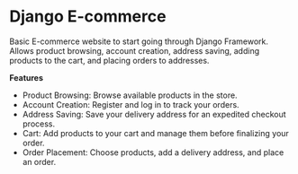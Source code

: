 # Django E-commerce
Basic E-commerce website to start going through Django Framework. Allows product browsing, account creation, address saving, adding products to the cart, and placing orders to addresses. 


**Features**

* Product Browsing: Browse available products in the store.
* Account Creation: Register and log in to track your orders.
* Address Saving: Save your delivery address for an expedited checkout process.
* Cart: Add products to your cart and manage them before finalizing your order.
* Order Placement: Choose products, add a delivery address, and place an order.

